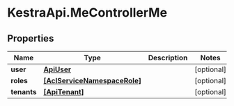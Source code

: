 # KestraApi.MeControllerMe

## Properties

Name | Type | Description | Notes
------------ | ------------- | ------------- | -------------
**user** | [**ApiUser**](ApiUser.md) |  | [optional] 
**roles** | [**[AclServiceNamespaceRole]**](AclServiceNamespaceRole.md) |  | [optional] 
**tenants** | [**[ApiTenant]**](ApiTenant.md) |  | [optional] 


